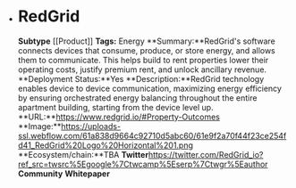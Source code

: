 - # RedGrid
  **Subtype** [[Product]]
  **Tags:** Energy
  **Summary:**RedGrid's software connects devices that consume, produce, or store energy, and allows them to communicate. This helps build to rent properties lower their operating costs, justify premium rent, and unlock ancillary revenue. 
  **Deployment Status:**Yes
  **Description:**RedGrid technology enables device to device communication, maximizing energy efficiency by ensuring orchestrated energy balancing throughout the entire apartment building, starting from the device level up. 
  **URL:**https://www.redgrid.io/#Property-Outcomes
  **Image:**https://uploads-ssl.webflow.com/61a838d9664c92710d5abc60/61e9f2a70f44f23ce254fd41_RedGrid%20Logo%20Horizontal%201.png
  **Ecosystem/chain:**TBA
  **Twitter**https://twitter.com/RedGrid_io?ref_src=twsrc%5Egoogle%7Ctwcamp%5Eserp%7Ctwgr%5Eauthor
  **Community**
  **Whitepaper**